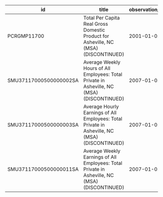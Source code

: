 | id                     | title                                                                                         | observation_start   | observation_end   |
|------------------------|-----------------------------------------------------------------------------------------------|---------------------|-------------------|
| PCRGMP11700            | Total Per Capita Real Gross Domestic Product for Asheville, NC (MSA) (DISCONTINUED)           | 2001-01-01          | 2017-01-01        |
| SMU37117000500000002SA | Average Weekly Hours of All Employees: Total Private in Asheville, NC (MSA) (DISCONTINUED)    | 2007-01-01          | 2022-03-01        |
| SMU37117000500000003SA | Average Hourly Earnings of All Employees: Total Private in Asheville, NC (MSA) (DISCONTINUED) | 2007-01-01          | 2022-03-01        |
| SMU37117000500000011SA | Average Weekly Earnings of All Employees: Total Private in Asheville, NC (MSA) (DISCONTINUED) | 2007-01-01          | 2022-03-01        |